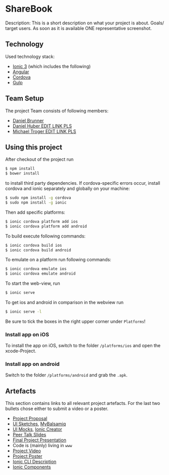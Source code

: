 # ShareBook

Description: This is a short description on what your project is about. Goals/ target users. As soon as it is available ONE representative screenshot.

## Technology

Used technology stack:

* [Ionic 3](https://ionicframework.com/) (which includes the following)
* [Angular](https://angularjs.org/)
* [Cordova](https://cordova.apache.org/)
* [Gulp](http://gulpjs.com/)

## Team Setup

The project Team consists of following members:

* [Daniel Brunner](https://github.com/danjelous)
* [Daniel Huber EDIT LINK PLS](https://github.com/danjelous)
* [Michael Troger EDIT LINK PLS](https://github.com/danjelous)

## Using this project

After checkout of the project run

```bash
$ npm install
$ bower install
```

to install third party dependencies.
If cordova-specific errors occur, install cordova and ionic separately and globally on your machine:

```bash
$ sudo npm install -g cordova
$ sudo npm install -g ionic
```

Then add specific platforms:

```bash
$ ionic cordova platform add ios
$ ionic cordova platform add android
```

To build execute following commands:

```bash
$ ionic cordova build ios
$ ionic cordova build android
```

To emulate on a platform run following commands:

```bash
$ ionic cordova emulate ios
$ ionic cordova emulate android
```

To start the web-view, run

```bash
$ ionic serve
```

To get ios and android in comparison in the webview run

```bash
$ ionic serve -l
```

Be sure to tick the boxes in the right upper corner under `Platforms`!

### Install app on iOS

To install the app on iOS, switch to the folder `/platforms/ios` and open the xcode-Project.

### Install app on android

Switch to the folder `/platforms/android` and grab the `.apk`.

## Artefacts

This section contains links to all relevant project artefacts. For the last two bullets chose either to submit a video or a poster.

* [Project Proposal](documents/XPD_Proposal.pdf)
* [UI Sketches](documents/presentations/ShareBook_myBalsamiq_Mockups.pdf), [MyBalsamiq](https://www.mybalsamiq.com)
* [UI Mocks](documents/mock-presentation.pdf), [Ionic Creator](http://ionic.io/products/creator)
* [Peer Talk Slides](documents/peer-talk.pdf)
* [Final Project Presentation](documents/final-presentation.pdf)
* Code is (mainly) living in `www`
* [Project Video](https://www.youtube.com/embed/gGOXMWGVwDg)
* [Project Poster](documents/poster.pdf)
* [Ionic CLI Description](http://ionicframework.com/docs/cli/)
* [Ionic Components](http://ionicframework.com/docs/components/)
